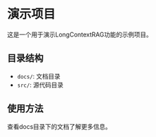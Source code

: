 # 演示项目

这是一个用于演示LongContextRAG功能的示例项目。

## 目录结构

- `docs/`: 文档目录
- `src/`: 源代码目录

## 使用方法

查看docs目录下的文档了解更多信息。